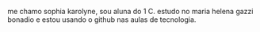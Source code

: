 me chamo sophia karolyne, sou aluna do 1 C.
estudo no maria helena gazzi bonadio e estou usando o github nas aulas de tecnologia.
